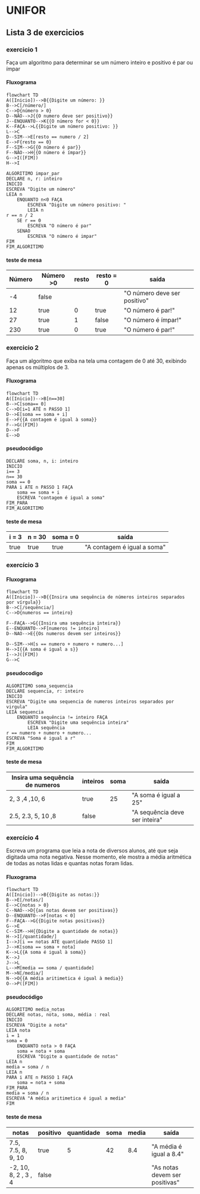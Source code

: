 # UNIFOR
## Lista 3 de exercicios
### exercicio 1
Faça um algoritmo para determinar se um número inteiro e positivo é par ou ímpar
#### Fluxograma
```mermaid
flowchart TD
A([Inicio])-->B{{Digite um número: }}
B-->C[/número/]
C-->D{número > 0}
D--NÃO-->J{{O numero deve ser positivo}}
J--ENQUANTO-->K{{O número for < 0}}
K--FAÇA-->L{{Digite um número positivo: }}
L-->C
D--SIM-->E[resto == numero / 2]
E-->F{resto == 0}
F--SIM-->G{{O número é par}}
F--NÃO-->H{{O número é ímpar}}
G-->I([FIM])
H-->I
```
``` 
ALGORITIMO impar_par
DECLARE n, r: inteiro 
INICIO
ESCREVA "Digite um número"
LEIA n
	ENQUANTO n<0 FAÇA
		ESCREVA "Digite um número positivo: "
		LEIA n
r == n / 2
	SE r == 0
		ESCREVA "O número é par"
	SENAO
		ESCREVA "O número é impar"
FIM
FIM_ALGORITIMO
```
#### teste de mesa 
| Número | Número >0 | resto | resto = 0 | saída |
| -- | -- | -- | -- | -- |
| -4 | false | | | "O número deve ser positivo" | 
| 12 | true | 0 | true | "O número é par!" | 
| 27 | true | 1 | false | "O número é ímpar!" | 
| 230 | true | 0 | true | "O número é par!" |
### exercicio 2 
 Faça um algoritmo que exiba na tela uma contagem de 0 até 30, exibindo apenas os
múltiplos de 3.
#### Fluxograma
```mermaid
flowchart TD
A([Inicio])-->B[n==30]
B-->C[soma== 0]
C-->D[i=1 ATÉ n PASSO 1]
D-->E[soma == soma + i]
E-->F{{A contagem é igual à soma}}
F-->G([FIM])
D-->F
E-->D

```
#### pseudocódigo
```
DECLARE soma, n, i: inteiro
INICIO
i== 3
n== 30
soma == 0
PARA i ATE n PASSO 1 FAÇA
	soma == soma + i
 	ESCREVA "contagem é igual a soma"
FIM_PARA
FIM_ALGORITIMO
```
#### teste de mesa
| i = 3 | n = 30 | soma = 0 | saída |
| -- | -- | -- | -- |
| true | true | true | "A contagem é igual a soma" |

### exercício 3
#### Fluxograma
```mermaid
flowchart TD
A([Inicio])-->B{{Insira uma sequência de números inteiros separados por vírgula}}
B-->C[/sequência/]
C-->D{numeros == inteiro}

F--FAÇA-->G{{Insira uma sequência inteira}}
E--ENQUANTO-->F[numeros != inteiro]
D--NAO-->E{{Os numeros devem ser inteiros}}

D--SIM-->H[s == numero + numero + numero...]
H-->I{{A soma é igual a s}}
I-->J([FIM])
G-->C
```
#### pseudocodigo
```
ALGORITIMO soma_sequencia
DECLARE sequencia, r: inteiro
INICIO
ESCREVA "Digite uma sequencia de numeros inteiros separados por virgula"
LEIA sequencia
	ENQUANTO sequência != inteiro FAÇA
 		ESCREVA "Digite uma sequência inteira"
   		LEIA sequência 
r == numero + numero + numero...
ESCREVA "Soma é igual a r"
FIM
FIM_ALGORITIMO
```

#### teste de mesa 
| Insira uma sequência de numeros | inteiros | soma | saída |
| -- | -- | -- | -- |
| 2, 3 ,4 ,10, 6 | true | 25 | "A soma é igual a 25" |
| 2.5, 2.3, 5, 10 ,8 | false | | "A sequência deve ser inteira" |
### exercício 4
Escreva um programa que leia a nota de diversos alunos, até que seja digitada uma nota negativa. Nesse momento, ele mostra a média aritmética de todas as notas lidas e quantas notas foram lidas.
#### Fluxograma 
```mermaid
flowchart TD
A([Inicio])-->B{{Digite as notas:}}
B-->E[/notas/]
E-->C{notas > 0}
C--NAO-->D{{as notas devem ser positivas}}
D--ENQUANTO-->F[notas < 0]
F--FAÇA-->G{{Digite notas positivas}}
G-->E
C--SIM-->H{{Digite a quantidade de notas}}
H-->I[/quantidade/]
I-->J[i == notas ATE quantidade PASSO 1]
J-->K[soma == soma + nota]
K-->L{{A soma é igual à soma}}
K-->J
J-->L
L-->M[media == soma / quantidade]
M-->N[/media/]
N-->O{{A média aritimetica é igual à media}}
O-->P([FIM])
```
#### pseudocódigo
```
ALGORITIMO media_notas
DECLARE notas, nota, soma, média : real
INICIO
ESCREVA "Digite a nota"
LEIA nota
i = 1
soma = 0
	ENQUANTO nota > 0 FAÇA
	soma = nota + soma
	ESCREVA "Digite a quantidade de notas"
LEIA n
media = soma / n 
LEIA n
PARA i ATE n PASSO 1 FAÇA 
	soma = nota + soma 
FIM_PARA
media = soma / n 
ESCREVA "A média aritimetica é igual a media"
FIM
```
#### teste de mesa 
| notas | positivo | quantidade | soma | media | saída |
| -- | -- | -- | -- | -- | -- |
| 7.5, 7.5, 8, 9, 10 | true | 5 | 42 | 8.4 | "A média é igual a 8.4" |
|-2,  10, 8, 2 , 3 , 4 | false | | | | "As notas devem ser positivas" |
 	
 

